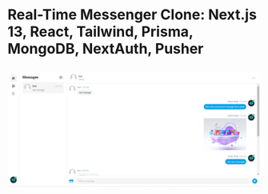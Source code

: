 # Real-Time Messenger Clone: Next.js 13, React, Tailwind, Prisma, MongoDB, NextAuth, Pusher

## 

![Alt text](./screenshot.png)